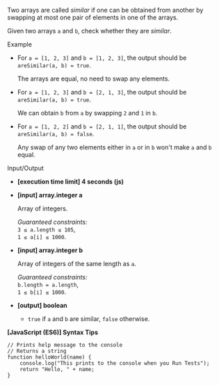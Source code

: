 Two arrays are called _similar_ if one can be obtained from another by swapping at most
one pair of elements in one of the arrays.

Given two arrays `a` and `b`, check whether they are _similar_.

Example

- For `a = [1, 2, 3]` and `b = [1, 2, 3]`, the output should be  
  `areSimilar(a, b) = true`.

  The arrays are equal, no need to swap any elements.

- For `a = [1, 2, 3]` and `b = [2, 1, 3]`, the output should be  
  `areSimilar(a, b) = true`.

  We can obtain `b` from `a` by swapping `2` and `1` in `b`.

- For `a = [1, 2, 2]` and `b = [2, 1, 1]`, the output should be  
  `areSimilar(a, b) = false`.

  Any swap of any two elements either in `a` or in `b` won't make `a` and `b` equal.

Input/Output

- **\[execution time limit\] 4 seconds (js)**

- **\[input\] array.integer a**

  Array of integers.

  _Guaranteed constraints:_  
  `3 ≤ a.length ≤ 105`,  
  `1 ≤ a[i] ≤ 1000`.

- **\[input\] array.integer b**

  Array of integers of the same length as `a`.

  _Guaranteed constraints:_  
  `b.length = a.length`,  
  `1 ≤ b[i] ≤ 1000`.

- **\[output\] boolean**

  - `true` if `a` and `b` are similar, `false` otherwise.

**\[JavaScript (ES6)\] Syntax Tips**

    // Prints help message to the console
    // Returns a string
    function helloWorld(name) {
        console.log("This prints to the console when you Run Tests");
        return "Hello, " + name;
    }
